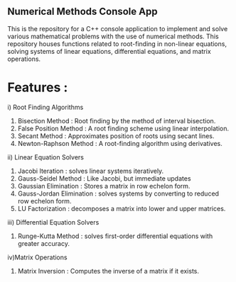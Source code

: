 ## Numerical Methods Console App

This is the repository for a C++ console application to implement and solve various mathematical problems with the use of numerical methods. This repository houses functions related to root-finding in non-linear equations, solving systems of linear equations, differential equations, and matrix operations.

# Features :

i) Root Finding Algorithms 

1) Bisection Method : Root finding by the method of interval bisection.
2) False Position Method : A root finding scheme using linear interpolation.
3) Secant Method : Approximates position of roots using secant lines.
4) Newton-Raphson Method : A root-finding algorithm using derivatives.

ii) Linear Equation Solvers
1) Jacobi Iteration : solves linear systems iteratively.
2) Gauss-Seidel Method : Like Jacobi, but immediate updates
3) Gaussian Elimination : Stores a matrix in row echelon form.
4) Gauss-Jordan Elimination : solves systems by converting to reduced row echelon form.
5) LU Factorization : decomposes a matrix into lower and upper matrices.

iii) Differential Equation Solvers
1) Runge-Kutta Method : solves first-order differential equations with greater accuracy.

iv)Matrix Operations
1) Matrix Inversion : Computes the inverse of a matrix if it exists.
